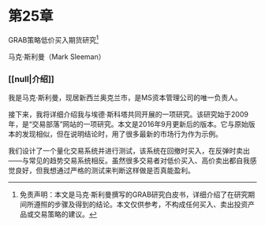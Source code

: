 # 第25章  
GRAB策略低价买入期货研究[^1]

马克·斯利曼（Mark Sleeman）

### [[null|介绍]]

我是马克·斯利曼，现居新西兰奥克兰市，是MS资本管理公司的唯一负责人。

接下来，我将详细介绍我与埃德·斯科塔共同开展的一项研究。该研究始于2009年，是“交易部落”网站的一项研究。本文是2016年9月更新后的版本。它与原始版本的发现相似，但在说明结论时，用了很多最新的市场行为作为示例。

我们设计了一个量化交易系统并进行测试，该系统在回撤时买入，在反弹时卖出——与常见的趋势交易系统相反。虽然很多交易者对低价买入、高价卖出都自我感觉良好，但我想通过严格的测试来判断这样做是否真能盈利。

[^1]:  免责声明：本文是马克·斯利曼撰写的GRAB研究白皮书，详细介绍了在研究期间所遵照的步骤及得到的结论。本文仅供参考，不构成任何买入、卖出投资产品或交易策略的建议。